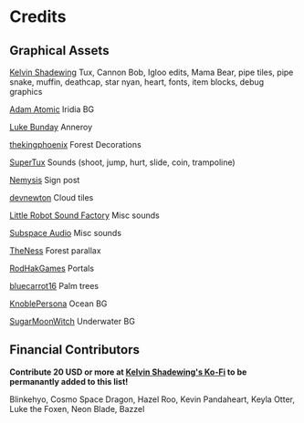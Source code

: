 # Credits

## Graphical Assets

[Kelvin Shadewing](http://kelvinshadewing.net) Tux, Cannon Bob, Igloo edits, Mama Bear, pipe tiles, pipe snake, muffin, deathcap, star nyan, heart, fonts, item blocks, debug graphics

[Adam Atomic](http://www.adamatomic.com) Iridia BG

[Luke Bunday](http://pixeljoint.com/p/43158.htm) Anneroy

[thekingphoenix](https://opengameart.org/content/tileset-platform-forest) Forest Decorations

[SuperTux](https://github.com/supertux/supertux) Sounds (shoot, jump, hurt, slide, coin, trampoline)

[Nemysis](https://opengameart.org/users/nemisys) Sign post

[devnewton](https://opengameart.org/users/devnewton) Cloud tiles

[Little Robot Sound Factory](https://opengameart.org/content/8-bit-sound-effects-library) Misc sounds

[Subspace Audio](https://opengameart.org/content/512-sound-effects-8-bit-style) Misc sounds

[TheNess](https://opengameart.org/users/theness) Forest parallax

[RodHakGames](https://opengameart.org/users/rodhakgames) Portals

[bluecarrot16](https://opengameart.org/users/bluecarrot16) Palm trees

[KnoblePersona](https://opengameart.org/users/knoblepersona) Ocean BG

[SugarMoonWitch](http://sugarmoonwitch.com/) Underwater BG

## Financial Contributors

**Contribute 20 USD or more at [Kelvin Shadewing's Ko-Fi](https://ko-fi.com/kelvinshadewing) to be permanantly added to this list!**

Blinkehyo, Cosmo Space Dragon, Hazel Roo, Kevin Pandaheart, Keyla Otter, Luke the Foxen, Neon Blade, Bazzel